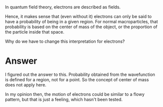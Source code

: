 In quantum field theory, electrons are described as fields.

Hence, it makes sense that (even without it) electrons can only be said to have a probability of being in a given region. For normal macroparticles, that probability is based on the center of mass of the object, or the proportion of the particle inside that space.

Why do we have to change this interpretation for electrons? 

# Answer
I figured out the answer to this. Probability obtained from the wavefunction is defined for a region, not for a point.  So the concept of center of mass does not apply here.

In my opinion then, the motion of electrons could be similar to a flowy pattern, but that is just a feeling, which hasn't been tested.